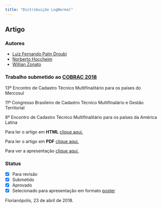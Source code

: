 ```yaml
---
title: "Distribuição LogNormal"
---
```


## Artigo

### Autores

* [Luiz Fernando Palin Droubi](http://droubi.me)
* [Norberto Hoccheim](http://cienciaparaeducacao.org/eng/pesquisador/norberto-hochheim/)
* [Willian Zonato](https://github.com/willzonato)

### Trabalho submetido ao [COBRAC 2018](http://cobrac2018.paginas.ufsc.br/) 

13º Encontro de Cadastro Técnico Multifinalitário para os países do Mercosul

11º Congresso Brasileiro de Cadastro Técnico Multifinalário e Gestão Territorial

8º Encontro de Cadastro Técnico Multifinalitário para os países da América Latina

Para ler o artigo em **HTML** [clique aqui.](https://github.com/lfpdroubi/dist_lognormal/blob/master/Artigo.md)

Para ler o artigo em **PDF** [clique aqui.](https://github.com/lfpdroubi/dist_lognormal/blob/master/Artigo.pdf)

Para ver a apresentação [clique aqui.](./Apresentacao.html)

### Status

- [x] Para revisão
- [x] Submetido
- [x] Aprovado
- [x] Selecionado para apresentação em formato [poster](../poster/poster.pdf)

Florianópolis, 23 de abril de 2018.